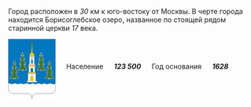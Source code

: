 <!--2021-10-22 01:03:04-->
Город расположен в *30* км к юго-востоку от Москвы.
В черте города находится Борисоглебское озеро, названное по стоящей рядом старинной церкви *17* века.

<img src="/posts/Места Подмосковья/im/Ramenskoye.png" align="middle" width="96px"> &emsp; 
Население &emsp; ***123 500*** &emsp;
Год основания &emsp; ***1628***